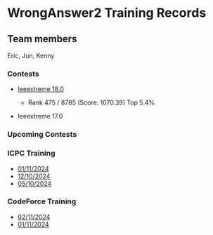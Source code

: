 # WrongAnswer2 Training Records

## Team members

Eric, Jun, Kenny

### Contests

- [Ieeextreme 18.0](https://csacademy.com/ieeextreme18/)   

    - Rank 475 / 8785 (Score: 1070.39) Top 5.4%

- Ieeextreme 17.0 

### Upcoming Contests


### ICPC Training

- [01/11/2024](icpc_training/20241101/training.md)
- [12/10/2024](icpc_training/20241012/training.md)
- [05/10/2024](icpc_training/20241005/training.md)

### CodeForce Training

- [02/11/2024](codeforce_training/20241102/training.md)
- [01/11/2024](codeforce_training/20241101/training.md)
